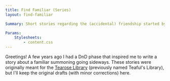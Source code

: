 ```yaml
---
title: Find Familiar (Series)
layout: find-familiar

Summary: Short stories regarding the (accidental) friendship started by Ellice Dalzedi and her familiar, Kindle

Params:
    Stylesheets:
        - content.css
---
```


Greetings! A few years ago I had a DnD phase that inspired me to write a story about a familiar summoning going sideways. These stories were originally meant for the [Tearose Library](https://www.roblox.com/games/3346338521/Tearose-Library) (previously named Teaful's Library), but I'll keep the original drafts (with minor corrections) here.
